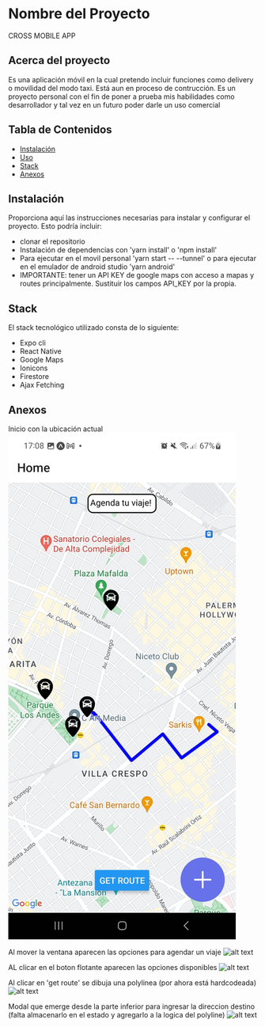 # Nombre del Proyecto

CROSS MOBILE APP

## Acerca del proyecto

Es una aplicación móvil en la cual pretendo incluir funciones como delivery o movilidad del modo taxi. Está aun en proceso de contrucción. Es un proyecto personal con el fin de poner a prueba mis habilidades como desarrollador y tal vez en un futuro poder darle un uso comercial

## Tabla de Contenidos

- [Instalación](#instalación)
- [Uso](#uso)
- [Stack](#stack)
- [Anexos](#anexos)

## Instalación

Proporciona aquí las instrucciones necesarias para instalar y configurar el proyecto. Esto podría incluir:

- clonar el repositorio
- Instalación de dependencias con 'yarn install' o 'npm install'
- Para ejecutar en el movil personal 'yarn start -- --tunnel' o para ejecutar en el emulador de android studio 'yarn android'
- IMPORTANTE: tener un API KEY de google maps con acceso a mapas y routes principalmente. Sustituir los campos API_KEY por la propia.

## Stack

El stack tecnológico utilizado consta de lo siguiente:

- Expo cli
- React Native
- Google Maps
- Ionicons
- Firestore
- Ajax Fetching

## Anexos

Inicio con la ubicación actual
![alt text](./assets/mapa-1-1.jpeg)

Al mover la ventana aparecen las opciones para agendar un viaje
![alt text](mapa-2.jpeg)

AL clicar en el boton flotante aparecen las opciones disponibles
![alt text](mapa-3.jpeg)

Al clicar en 'get route' se dibuja una polylinea (por ahora está hardcodeada)
![alt text](mapa-4.jpeg)

Modal que emerge desde la parte inferior para ingresar la direccion destino (falta almacenarlo en el estado y agregarlo a la logica del polyline)
![alt text](modal-abajo.jpeg)
